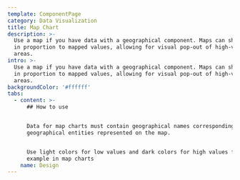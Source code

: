 ```yaml
---
template: ComponentPage
category: Data Visualization
title: Map Chart
description: >-
  Use a map if you have data with a geographical component. Maps can shade areas
  in proportion to mapped values, allowing for visual pop-out of high-value
  areas. 
intro: >-
  Use a map if you have data with a geographical component. Maps can shade areas
  in proportion to mapped values, allowing for visual pop-out of high-value
  areas. 
backgroundColor: '#ffffff'
tabs:
  - content: >-
      ## How to use


      Data for map charts must contain geographical names corresponding to the
      geographical entities represented on the map.


      Use light colors for low values and dark colors for high values for
      example in map charts
    name: Design
---
```


